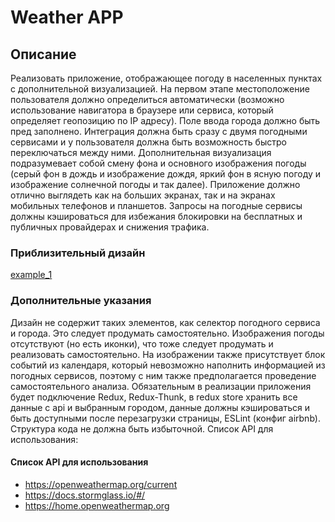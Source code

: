 # Weather APP

## Описание

Реализовать приложение, отображающее погоду в населенных пунктах с
дополнительной визуализацией. На первом этапе местоположение пользователя
должно определиться автоматически (возможно использование навигатора в браузере
или сервиса, который определяет геопозицию по IP адресу). Поле ввода города
должно быть пред заполнено. Интеграция должна быть сразу с двумя погодными
сервисами и у пользователя должна быть возможность быстро переключаться между
ними. Дополнительная визуализация подразумевает собой смену фона и основного
изображения погоды (серый фон в дождь и изображение дождя, яркий фон в ясную
погоду и изображение солнечной погоды и так далее).
Приложение должно отлично выглядеть как на больших экранах, так и на
экранах мобильных телефонов и планшетов. Запросы на погодные сервисы должны
кэшироваться для избежания блокировки на бесплатных и публичных провайдерах и
снижения трафика.

### Приблизительный дизайн

[example_1](./public/template.png)

### Дополнительные указания

Дизайн не содержит таких элементов, как селектор погодного сервиса и города.
Это следует продумать самостоятельно. Изображения погоды отсутствуют (но есть
иконки), что тоже следует продумать и реализовать самостоятельно. На изображении
также присутствует блок событий из календаря, который невозможно наполнить
информацией из погодных сервисов, поэтому с ним также предполагается проведение
самостоятельного анализа.
Обязательным в реализации приложения будет подключение Redux,
Redux-Thunk, в redux store хранить все данные с api и выбранным городом, данные
должны кэшироваться и быть доступными после перезагрузки страницы, ESLint
(конфиг airbnb). Структура кода не должна быть избыточной.
Список API для использования:

#### Список API для использования

- https://openweathermap.org/current
- https://docs.stormglass.io/#/
- https://home.openweathermap.org
